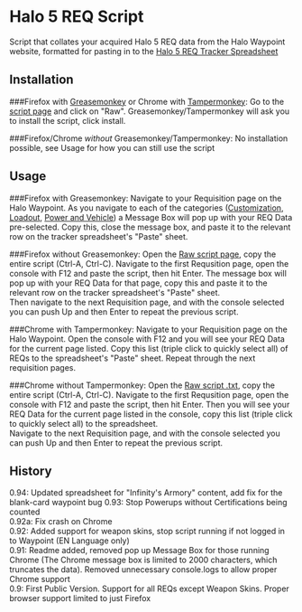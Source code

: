 # Halo 5 REQ Script

Script that collates your acquired Halo 5 REQ data from the Halo Waypoint website, formatted for pasting in to the [Halo 5 REQ Tracker Spreadsheet](https://docs.google.com/spreadsheets/d/1fiI-65mJWDKIt5pGIfkrwxbjBc32BVHKqdnuqydLZPI)

## Installation

###Firefox with [Greasemonkey](https://addons.mozilla.org/en-GB/firefox/addon/greasemonkey/) or Chrome with [Tampermonkey](https://chrome.google.com/webstore/detail/tampermonkey/dhdgffkkebhmkfjojejmpbldmpobfkfo?hl=en):
Go to the [script page](https://github.com/wormania/halo5-req-script/blob/master/halo5-req.user.js) and click on "Raw". Greasemonkey/Tampermonkey will ask you to install the script, click install.

###Firefox/Chrome *without* Greasemonkey/Tampermonkey:
No installation possible, see Usage for how you can still use the script

## Usage

###Firefox with Greasemonkey:
Navigate to your Requisition page on the Halo Waypoint. As you navigate to each of the categories ([Customization](https://www.halowaypoint.com/en-gb/games/halo-5-guardians/xbox-one/requisitions/categories/customization?ownedOnly=False), [Loadout](https://www.halowaypoint.com/en-gb/games/halo-5-guardians/xbox-one/requisitions/categories/loadout?ownedOnly=False), [Power and Vehicle](https://www.halowaypoint.com/en-gb/games/halo-5-guardians/xbox-one/requisitions/categories/powerandvehicle?ownedOnly=False)) a Message Box will pop up with your REQ Data pre-selected. 
Copy this, close the message box, and paste it to the relevant row on the tracker spreadsheet's "Paste" sheet.

###Firefox without Greasemonkey:
Open the [Raw script page](https://github.com/wormania/halo5-req-script/raw/master/halo5-req.user.js), copy the entire script (Ctrl-A, Ctrl-C). Navigate to the first Requsition page, open the console with F12 and paste the script, then hit Enter. The message box will pop up with your REQ Data for that page, copy this and paste it to the relevant row on the tracker spreadsheet's "Paste" sheet.  
Then navigate to the next Requisition page, and with the console selected you can push Up and then Enter to repeat the previous script.

###Chrome with Tampermonkey:
Navigate to your Requisition page on the Halo Waypoint. Open the console with F12 and you will see your REQ Data for the current page listed. Copy this list (triple click to quickly select all) of REQs to the spreadsheet's "Paste" sheet. Repeat through the next requisition pages.

###Chrome without Tampermonkey:
Open the [Raw script .txt](https://raw.githubusercontent.com/wormania/halo5-req-script/master/halo5-req.txt), copy the entire script (Ctrl-A, Ctrl-C). Navigate to the first Requsition page, open the console with F12 and paste the script, then hit Enter. Then you will see your REQ Data for the current page listed in the console, copy this list (triple click to quickly select all) to the spreadsheet.  
Navigate to the next Requisition page, and with the console selected you can push Up and then Enter to repeat the previous script.

## History
0.94: Updated spreadsheet for "Infinity's Armory" content, add fix for the blank-card waypoint bug
0.93: Stop Powerups without Certifications being counted  
0.92a: Fix crash on Chrome  
0.92: Added support for weapon skins, stop script running if not logged in to Waypoint (EN Language only)  
0.91: Readme added, removed pop up Message Box for those running Chrome (The Chrome message box is limited to 2000 characters, which truncates the data). Removed unnecessary console.logs to allow proper Chrome support  
0.9: First Public Version. Support for all REQs except Weapon Skins. Proper browser support limited to just Firefox